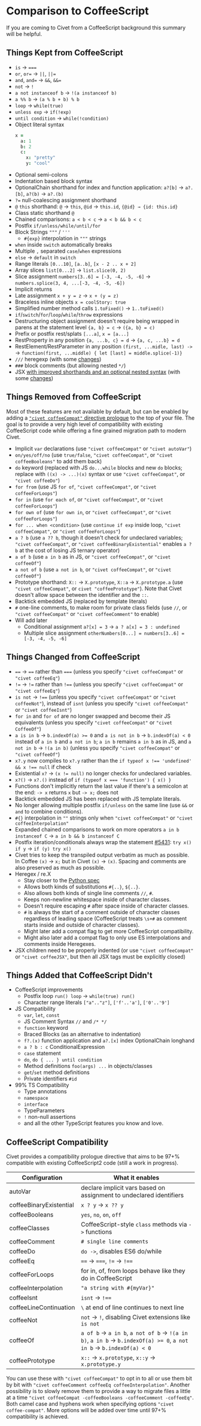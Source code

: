 Comparison to CoffeeScript
===

If you are coming to Civet from a CoffeeScript background this summary will be helpful.

Things Kept from CoffeeScript
---

- `is` → `===`
- `or`,  `or=`  → `||`, `||=`
- `and`, `and=` → `&&`, `&&=`
- `not` → `!`
- `a not instanceof b` → `!(a instanceof b)`
- `a %% b` → `(a % b + b) % b`
- `loop` → `while(true)`
- `unless exp` → `if(!exp)`
- `until condition` → `while(!condition)`
- Object literal syntax
  ```coffee
  x =
    a: 1
    b: 2
    c:
      x: "pretty"
      y: "cool"
  ```
- Optional semi-colons
- Indentation based block syntax
- OptionalChain shorthand for index and function application: `a?[b]` → `a?.[b]`, `a?(b)` → `a?.(b)`
- `?=` null-coalescing assignment shorthand
- `@` `this` shorthand: `@` → `this`, `@id` → `this.id`, `{@id} → {id: this.id}`
- Class static shorthand `@`
- Chained comparisons: `a < b < c` → `a < b && b < c`
- Postfix `if/unless/while/until/for`
- Block Strings `"""` / `'''`
  - `#{exp}` interpolation in `"""` strings
- `when` inside `switch` automatically breaks
- Multiple `,` separated `case`/`when` expressions
- `else` → `default` in `switch`
- Range literals `[0...10]`, `[a..b]`, `[x - 2 .. x + 2]`
- Array slices `list[0...2]` → `list.slice(0, 2)`
- Slice assignment `numbers[3..6] = [-3, -4, -5, -6]` → `numbers.splice(3, 4, ...[-3, -4, -5, -6])`
- Implicit returns
- Late assignment `x + y = z` → `x + (y = z)`
- Braceless inline objects `x = coolStory: true`
- Simplified number method calls `1.toFixed()` → `1..toFixed()`
- `if`/`switch`/`for`/`loop`/`while`/`throw` expressions
- Destructuring object assignment doesn't require being wrapped in parens at the statement level `{a, b} = c` → `({a, b} = c)`
- Prefix or postfix rest/splats `[...a]`, `x = [a...]`
- RestProperty in any position `{a, ...b, c} = d` → `{a, c, ...b} = d`
- RestElement/RestParameter in any position `(first, ...midle, last) ->` → `function(first, ...middle) { let [last] = middle.splice(-1)}`
- `///` heregexp (with some [changes](#things-changed-from-coffeescript))
- `###` block comments (but allowing nested `*/`)
- JSX [with improved shorthands and an optional nested syntax](../README.md#jsx-enhancements)
  (with some [changes](#things-changed-from-coffeescript))

Things Removed from CoffeeScript
---

Most of these features are not available by default, but can be enabled by adding a [`"civet coffeeCompat"` directive prologue](#coffeescript-compatibility) to the top of your file.
The goal is to provide a very high level of compatibility with existing CoffeeScript code while offering a fine grained migration path to modern
Civet.

- Implicit `var` declarations (use `"civet coffeeCompat"` or `"civet autoVar"`)
- `on/yes/off/no` (use `true/false`, `"civet coffeeCompat"`, or `"civet coffeeBooleans"` to add them back)
- `do` keyword (replaced with JS `do...while` blocks and new `do` blocks; replace with `((x) -> ...)(x)` syntax or use `"civet coffeeCompat"`, or `"civet coffeeDo"`)
- `for from` (use JS `for of`, `"civet coffeeCompat"`, or `"civet coffeeForLoops"`)
- `for in` (use `for each of`, or `"civet coffeeCompat"`, or `"civet coffeeForLoops"`)
- `for own of` (use `for own in`, or `"civet coffeeCompat"`, or `"civet coffeeForLoops"`)
- `for ... when <condition>` (use `continue if exp` inside loop, `"civet coffeeCompat"`, or `"civet coffeeForLoops"`)
- `a ? b` (use `a ?? b`, though it doesn't check for undeclared variables; `"civet coffeeCompat"`, or `"civet coffeeBinaryExistential"` enables `a ? b` at the cost of losing JS ternary operator)
- `a of b` (use `a in b` as in JS, or `"civet coffeeCompat"`, or `"civet coffeeOf"`)
- `a not of b` (use `a not in b`, or `"civet coffeeCompat"`, or `"civet coffeeOf"`)
- Prototype shorthand: `X::` → `X.prototype`, `X::a` → `X.prototype.a` (use `"civet coffeeCompat"`, or `civet "coffeePrototype"`). Note that Civet doesn't allow space
between the identifier and the `::`.
- Backtick embedded JS (replaced by template literals)
- `#` one-line comments, to make room for private class fields (use `//`, or `"civet coffeeCompat"` or `"civet coffeeComment"` to enable)
- Will add later
  - Conditional assignment `a?[x] = 3` → `a ? a[x] = 3 : undefined`
  - Multiple slice assignment `otherNumbers[0...] = numbers[3..6] = [-3, -4, -5, -6]`

Things Changed from CoffeeScript
---

- `==` → `==` rather than `===` (unless you specify `"civet coffeeCompat"` or `"civet coffeeEq"`)
- `!=` → `!=` rather than `!==` (unless you specify `"civet coffeeCompat"` or `"civet coffeeEq"`)
- `is not` → `!==`
  (unless you specify `"civet coffeeCompat"` or `"civet coffeeNot"`),
  instead of `isnt`
  (unless you specify `"civet coffeeCompat"` or `"civet coffeeIsnt"`)
- `for in` and `for of` are no longer swapped and become their JS equivalents (unless you specify `"civet coffeeCompat"` or `"civet CoffeeOf"`)
- `a is in b` → `b.indexOf(a) >= 0` and
  `a is not in b` → `b.indexOf(a) < 0` instead of `a in b` and `a not in b`;
  `a in b` remains `a in b` as in JS, and `a not in b` → `!(a in b)`
  (unless you specify `"civet coffeeCompat"` or `"civet coffeeOf"`)
- `x?.y` now compiles to `x?.y` rather than the `if typeof x !== 'undefined' && x !== null` if check
- Existential `x?` → `(x != null)` no longer checks for undeclared variables.
- `x?()` → `x?.()` instead of `if (typeof x === 'function') { x() }`
- Functions don't implicitly return the last value if there's a semicolon
  at the end: `-> x` returns `x` but `-> x;` does not
- Backtick embedded JS has been replaced with JS template literals.
- No longer allowing multiple postfix `if/unless` on the same line (use `&&` or `and` to combine conditions).
- `#{}` interpolation in `""` strings only when `"civet coffeeCompat"` or `"civet coffeeInterpolation"`
- Expanded chained comparisons to work on more operators `a in b instanceof C` → `a in b && b instanceof C`
- Postfix iteration/conditionals always wrap the statement [#5431](https://github.com/jashkenas/coffeescript/issues/5431):
  `try x() if y` → `if (y) try x()`
- Civet tries to keep the transpiled output verbatim as much as possible.
  In Coffee `(x)` → `x;` but in Civet `(x)` → `(x)`. Spacing and comments are also preserved as much as possible.
- Heregex / re.X
  - Stay closer to the [Python spec](https://docs.python.org/3/library/re.html#re.X)
  - Allows both kinds of substitutions `#{..}`, `${..}`.
  - Also allows both kinds of single line comments `//`, `#`.
  - Keeps non-newline whitespace inside of character classes.
  - Doesn't require escaping `#` after space inside of character classes.
  - `#` is always the start of a comment outside of character classes regardless of leading space (CoffeeScript treats
  `\s+#` as comment starts inside and outside of character classes).
  - Might later add a compat flag to get more CoffeeScript compatibility.
  - Might also later add a compat flag to only use ES interpolations and comments inside Heregexes.
- JSX children need to be properly indented
  (or use `"civet coffeeCompat"` or `"civet coffeeJSX"`,
  but then all JSX tags must be explicitly closed)

Things Added that CoffeeScript Didn't
---

- CoffeeScript improvements
  - Postfix loop `run() loop` → `while(true) run()`
  - Character range literals `["a".."z"]`, `['f'..'a']`, `['0'..'9']`
- JS Compatibility
  - `var`, `let`, `const`
  - JS Comment Syntax `//` and `/* */`
  - `function` keyword
  - Braced Blocks (as an alternative to indentation)
  - `f?.(x)` function application and `a?.[x]` index OptionalChain longhand
  - `a ? b : c` ConditionalExpression
  - `case` statement
  - `do`, `do { ... } until condition`
  - Method definitions `foo(args) ...` in objects/classes
  - `get`/`set` method definitions
  - Private identifiers `#id`
- 99% TS Compatibility
  - Type annotations
  - `namespace`
  - `interface`
  - TypeParameters
  - `!` non-null assertions
  - and all the other TypeScript features you know and love.

CoffeeScript Compatibility
---

Civet provides a compatibility prologue directive that aims to be 97+% compatible with existing CoffeeScript2 code (still a work in progress).

| Configuration       | What it enables |
|---------------------|---------------------------------------------------------------------|
| autoVar             | declare implicit vars based on assignment to undeclared identifiers |
| coffeeBinaryExistential | `x ? y` → `x ?? y` |
| coffeeBooleans      | `yes`, `no`, `on`, `off` |
| coffeeClasses       | CoffeeScript-style `class` methods via `->` functions |
| coffeeComment       | `# single line comments` |
| coffeeDo            | `do ->`, disables ES6 do/while |
| coffeeEq            | `==` → `===`, `!=` → `!==` |
| coffeeForLoops      | for in, of, from loops behave like they do in CoffeeScript |
| coffeeInterpolation | `"a string with #{myVar}"` |
| coffeeIsnt          | `isnt` → `!==` |
| coffeeLineContinuation | `\` at end of line continues to next line |
| coffeeNot           | `not` → `!`, disabling Civet extensions like `is not` |
| coffeeOf            | `a of b` → `a in b`, `a not of b` → `!(a in b)`, `a in b` → `b.indexOf(a) >= 0`, `a not in b` → `b.indexOf(a) < 0` |
| coffeePrototype     | `x::` -> `x.prototype`, `x::y` -> `x.prototype.y` |

You can use these with `"civet coffeeCompat"` to opt in to all or use them bit by bit with `"civet coffeeComment coffeeEq coffeeInterpolation"`.
Another possibility is to slowly remove them to provide a way to migrate files a little at a time `"civet coffeeCompat -coffeeBooleans -coffeeComment -coffeeEq"`.
Both camel case and hyphens work when specifying options `"civet coffee-compat"`. More options will be added over time until 97+% compatibility is achieved.
